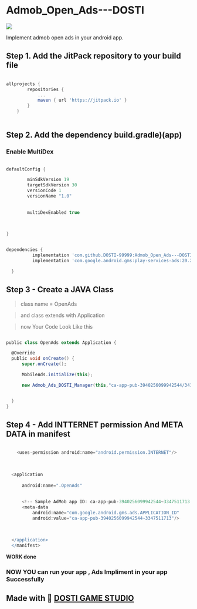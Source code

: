 # Admob_Open_Ads---DOSTI

[![](https://jitpack.io/v/DOSTI-99999/Admob_Open_Ads---DOSTI.svg)](https://jitpack.io/#DOSTI-99999/Admob_Open_Ads---DOSTI)

Implement admob  open ads in your android app.   


## Step 1. Add the JitPack repository to your build file


```gradle 

allprojects {
		repositories {
			...
			maven { url 'https://jitpack.io' }
		}
	}
  
  ```
  
  
## Step 2. Add the dependency     build.gradle)(app)

### Enable   MultiDex

```gradle 

defaultConfig {

        minSdkVersion 19
        targetSdkVersion 30
        versionCode 1
        versionName "1.0"
        
        
        multiDexEnabled true   
        
       

}
```

  
  ```gradle 
  
 dependencies {
	        implementation 'com.github.DOSTI-99999:Admob_Open_Ads---DOSTI:1.0.0'
            implementation 'com.google.android.gms:play-services-ads:20.2.0'

	}
  
  ```
  
  
  
 ## Step  3   -   Create  a   JAVA   Class  
  
   > class name =  OpenAds
  
 >  and  class extends with  Application
  
 >   now   Your  Code  Look  Like  this 
  
  
  ```gradle
  
  public class OpenAds extends Application {

    @Override
    public void onCreate() {
        super.onCreate();

        MobileAds.initialize(this);

        new Admob_Ads_DOSTI_Manager(this,"ca-app-pub-3940256099942544/3419835294");


    }
}


````
   
  
  
  
  
  
  
  
##   Step  4  -   Add   INTTERNET  permission  And  META  DATA   in  manifest
  
  ```gradle
  
      <uses-permission android:name="android.permission.INTERNET"/>
      
      
      
    <application
    
        android:name=".OpenAds"
      
    
        <!-- Sample AdMob app ID: ca-app-pub-3940256099942544~3347511713 -->
        <meta-data
            android:name="com.google.android.gms.ads.APPLICATION_ID"
            android:value="ca-app-pub-3940256099942544~3347511713"/>
    
    
    
    </application>
    </manifest>

```




 **WORK  done**  
 
###  NOW  YOU  can  run  your app   ,   Ads  Impliment  in  your  app  Successfully



## Made with :sparkling_heart: [ DOSTI GAME STUDIO ](https://www.youtube.com/channel/UCjk1GuOmEiOtxlWiKhv8Gtg/)

  
